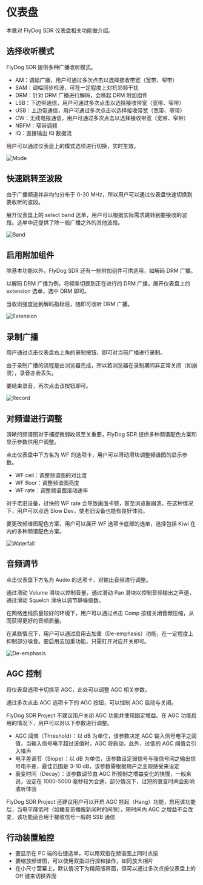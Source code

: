 # 仪表盘

本章对 FlyDog SDR 仪表盘相关功能做介绍。

## 选择收听模式

FlyDog SDR 提供多种广播收听模式。

* AM：调幅广播，用户可通过多次点击以选择接收带宽（宽带、窄带）
* SAM：调幅同步检波，可在一定程度上对抗邻频干扰
* DRM：针对 DRM 广播进行解码，会唤起 DRM 附加组件
* LSB：下边带通信，用户可通过多次点击以选择接收带宽（宽带、窄带）
* USB：上边带通信，用户可通过多次点击以选择接收带宽（宽带、窄带）
* CW：无线电报通信，用户可通过多次点击以选择接收带宽（宽带、窄带）
* NBFM：窄带调频
* IQ：直接输出 IQ 数据流

用户可以通过仪表盘上的模式选项进行切换，实时生效。

![Mode](/manual/dashboard_1.png "Mode")

## 快速跳转至波段

由于广播频道并非均匀分布于 0-30 MHz，所以用户可以通过仪表盘快速切换到要收听的波段。

展开仪表盘上的 select band 选单，用户可以根据实际需求跳转到要接收的波段。选单中还提供了除一般广播之外的其他波段。

![Band](/manual/dashboard_2.png "Band")

## 启用附加组件

除基本功能以外，FlyDog SDR 还有一些附加组件可供选用，如解码 DRM 广播。

以解码 DRM 广播为例，将频率切换到正在进行的 DRM 广播，展开仪表盘上的 extension 选单，选中 DRM 即可。

当收讯强度达到解码指标后，随即可收听 DRM 广播。

![Extension](/manual/dashboard_3.png "Extension")

## 录制广播

用户通过点击仪表盘右上角的录制按钮，即可对当前广播进行录制。

由于录制广播的流程是由浏览器完成，所以若浏览器在录制期间非正常关闭（如崩溃），录音亦会丢失。

要结束录音，再次点击该按钮即可。

![Record](/manual/dashboard_4.png "Record")

## 对频谱进行调整

清晰的频谱图对于捕捉微弱收讯至关重要，FlyDog SDR 提供多种频谱配色方案和显示参数供用户调整。

点击仪表盘中下方名为 WF 的选项卡，用户可以滑动滑块调整频谱图的显示参数。

* WF ceil：调整频谱图的对比度
* WF floor：调整频谱图亮度
* WF rate：调整频谱图滚动速率

对于老旧设备，过快的 WF rate 会导致画面卡顿，甚至浏览器崩溃。在这种情况下，用户可以点选 Slow Dev，使老旧设备也能有良好体验。

要更改频谱图配色方案，用户可以展开 WF 选项卡底部的选单，选择包括 Kiwi 在内的多种频谱配色方案。

![Waterfall](/manual/dashboard_5.png "Waterfall")

## 音频调节

点击仪表盘下方名为 Audio 的选项卡，对输出音频进行调整。

通过滑动 Volume 滑块以控制音量，通过滑动 Pan 滑块以控制音频输出之声道，通过滑动 Squelch 滑块以调节静噪级数。

在网络连线质量较好的环境下，用户可以通过点击 Comp 按钮关闭音频压缩，从而获得更好的音频质量。

在某些情况下，用户可以通过启用去加重（De-emphasis）功能，在一定程度上抑制部分噪音。要启用去加重功能，只需打开对应开关即可。

![De-emphasis](/manual/dashboard_6.png "De-emphasis")

## AGC 控制

将仪表盘选项卡切换至 AGC，此处可以调整 AGC 相关参数。

通过多次点击 AGC 选项卡下的 AGC 按钮，可以控制 AGC 启动与关闭。

FlyDog SDR Project 不建议用户关闭 AGC 功能并使用固定增益。在 AGC 功能启用的情况下，用户可以对以下参数进行调整。

* AGC 阈值（Threshold）：以 dB 为单位，该参数决定 AGC 输入信号电平之阈值，当输入信号电平超过该值时，AGC 将启动，此外，过低的 AGC 阈值会引入噪声
* 电平差调节（Slope）：以 dB 为单位，该参数设定弱信号与强信号间之输出信号电平差，最佳范围是 3-10 dB，该参数需根据用户之主观感受来设定
* 衰变时间（Decay）：该参数调节由 AGC 所控制之增益变化的快慢，一般来说，设定在 1000-5000 毫秒较为合适，部分情况下，过短的衰变时间会影响收听体验

FlyDog SDR Project 还建议用户可以开启 AGC 挂起（Hang）功能，启用该功能后，当电平降低时（如播音员播报新闻时的间隙），短时间内 AGC 之增益不会改变，该功能适合用于接收信号一般的 SSB 通信

## 行动装置触控

* 要显示在 PC 端的右键选单，可以用双指在频谱图上同时点按
* 要缩放频谱图，可以使用双指进行捏和操作，如同放大相片
* 在小尺寸萤幕上，默认情况下为精简版界面，但可以通过多次点按仪表盘上的 Off 键来切换界面


